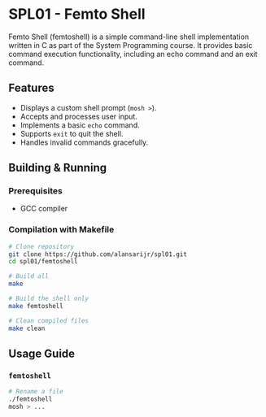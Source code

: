 # SPL01 - Femto Shell

Femto Shell (femtoshell) is a simple command-line shell implementation written in C as part of the System Programming course. It provides basic command execution functionality, including an echo command and an exit command.

## **Features**  
- Displays a custom shell prompt (`mosh >`).  
- Accepts and processes user input.  
- Implements a basic `echo` command.  
- Supports `exit` to quit the shell.  
- Handles invalid commands gracefully.  


## Building & Running

### Prerequisites
- GCC compiler

### Compilation with Makefile
```bash
# Clone repository
git clone https://github.com/alansarijr/spl01.git
cd spl01/femtoshell

# Build all
make

# Build the shell only
make femtoshell

# Clean compiled files
make clean
```

## Usage Guide

### `femtoshell`
```bash
# Rename a file
./femtoshell
mosh > ...
```
